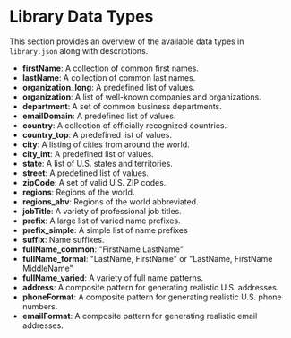 # Library Data Types

This section provides an overview of the available data types in `library.json` along with descriptions.

- **firstName**: A collection of common first names.
- **lastName**: A collection of common last names.
- **organization_long**: A predefined list of values.
- **organization**: A list of well-known companies and organizations.
- **department**: A set of common business departments.
- **emailDomain**: A predefined list of values.
- **country**: A collection of officially recognized countries.
- **country_top**: A predefined list of values.
- **city**: A listing of cities from around the world.
- **city_int**: A predefined list of values.
- **state**: A list of U.S. states and territories.
- **street**: A predefined list of values.
- **zipCode**: A set of valid U.S. ZIP codes.
- **regions**: Regions of the world.
- **regions_abv**: Regions of the world abbreviated.
- **jobTitle**: A variety of professional job titles.
- **prefix**: A large list of varied name prefixes.
- **prefix_simple**: A simple list of name prefixes
- **suffix**: Name suffixes.
- **fullName_common**: "FirstName LastName"
- **fullName_formal**: "LastName, FirstName" or "LastName, FirstName MiddleName"
- **fullName_varied**: A variety of full name patterns.
- **address**: A composite pattern for generating realistic U.S. addresses.
- **phoneFormat**: A composite pattern for generating realistic U.S. phone numbers.
- **emailFormat**: A composite pattern for generating realistic email addresses.
